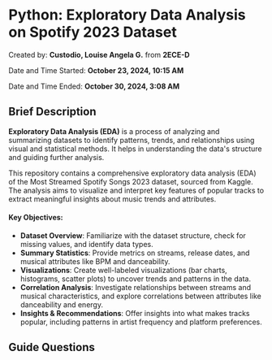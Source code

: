 # Python: Exploratory Data Analysis on Spotify 2023 Dataset

Created by: **Custodio, Louise Angela G.** from **2ECE-D** 

Date and Time Started: **October 23, 2024, 10:15 AM**  

Date and Time Ended: **October 30, 2024, 3:08 AM**

## Brief Description
**Exploratory Data Analysis (EDA)** is a process of analyzing and summarizing datasets to identify patterns, trends, and relationships using visual and statistical methods. It helps in understanding the data's structure and guiding further analysis.

This repository contains a comprehensive exploratory data analysis (EDA) of the Most Streamed Spotify Songs 2023 dataset, sourced from Kaggle. The analysis aims to visualize and interpret key features of popular tracks to extract meaningful insights about music trends and attributes. 

#### Key Objectives:
- **Dataset Overview**: Familiarize with the dataset structure, check for missing values, and identify data types.
- **Summary Statistics**: Provide metrics on streams, release dates, and musical attributes like BPM and danceability.
- **Visualizations**: Create well-labeled visualizations (bar charts, histograms, scatter plots) to uncover trends and patterns in the data.
- **Correlation Analysis**: Investigate relationships between streams and musical characteristics, and explore correlations between attributes like danceability and energy.
- **Insights & Recommendations**: Offer insights into what makes tracks popular, including patterns in artist frequency and platform preferences.

## Guide Questions
